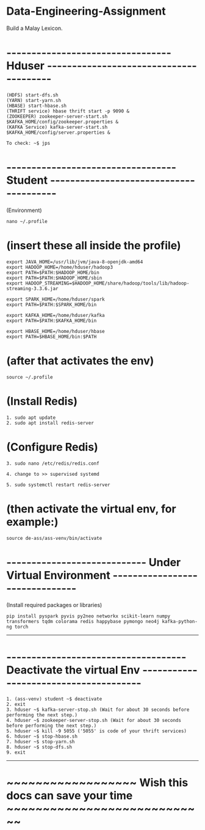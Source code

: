 # Data-Engineering-Assignment
Build a Malay Lexicon.

# ---------------------------------  Hduser ---------------------------------------

	(HDFS) start-dfs.sh
	(YARN) start-yarn.sh
	(HBASE) start-hbase.sh
	(THRIFT service) hbase thrift start -p 9090 &
	(ZOOKEEPER) zookeeper-server-start.sh $KAFKA_HOME/config/zookeeper.properties &
	(KAFKA Service) kafka-server-start.sh $KAFKA_HOME/config/server.properties &

	To check: ~$ jps

# ---------------------------------- Student ---------------------------------------
(Environment) 

	nano ~/.profile

# (insert these all inside the profile)

>>>>>>>>

	export JAVA_HOME=/usr/lib/jvm/java-8-openjdk-amd64
	export HADOOP_HOME=/home/hduser/hadoop3
	export PATH=$PATH:$HADOOP_HOME/bin
	export PATH=$PATH:$HADOOP_HOME/sbin
	export HADOOP_STREAMING=$HADOOP_HOME/share/hadoop/tools/lib/hadoop-streaming-3.3.6.jar

	export SPARK_HOME=/home/hduser/spark
	export PATH=$PATH:$SPARK_HOME/bin

	export KAFKA_HOME=/home/hduser/kafka
	export PATH=$PATH:$KAFKA_HOME/bin

	export HBASE_HOME=/home/hduser/hbase                    
	export PATH=$HBASE_HOME/bin:$PATH

				                        
# (after that activates the env)
	source ~/.profile

# (Install Redis)
	1. sudo apt update
	2. sudo apt install redis-server

# (Configure Redis)
	3. sudo nano /etc/redis/redis.conf
	
	4. change to >> supervised systemd
	
	5. sudo systemctl restart redis-server
 
# (then activate the virtual env, for example:) 
	source de-ass/ass-venv/bin/activate  

# ---------------------------- Under Virtual Environment -------------------------------
(Install required packages or libraries)

	pip install pyspark pyvis py2neo networkx scikit-learn numpy transformers tqdm colorama redis happybase pymongo neo4j kafka-python-ng torch

--------------------------------------------------------------------------------------

# ------------------------------------Deactivate the virtual Env --------------------------------------
	1. (ass-venv) student ~$ deactivate
	2. exit
	3. hduser ~$ kafka-server-stop.sh (Wait for about 30 seconds before performing the next step.)
	4. hduser ~$ zookeeper-server-stop.sh (Wait for about 30 seconds before performing the next step.)
	5. hduser ~$ kill -9 5055 ('5055' is code of your thrift services)
	6. hduser ~$ stop-hbase.sh
	7. hduser ~$ stop-yarn.sh
	8. hduser ~$ stop-dfs.sh
	9. exit
------------------------------------------------------------------------------------------------------


#                                            ~~~~~~~~~~~~~~~~~~ Wish this docs can save your time ~~~~~~~~~~~~~~~~~~~~~~~~~~~~

